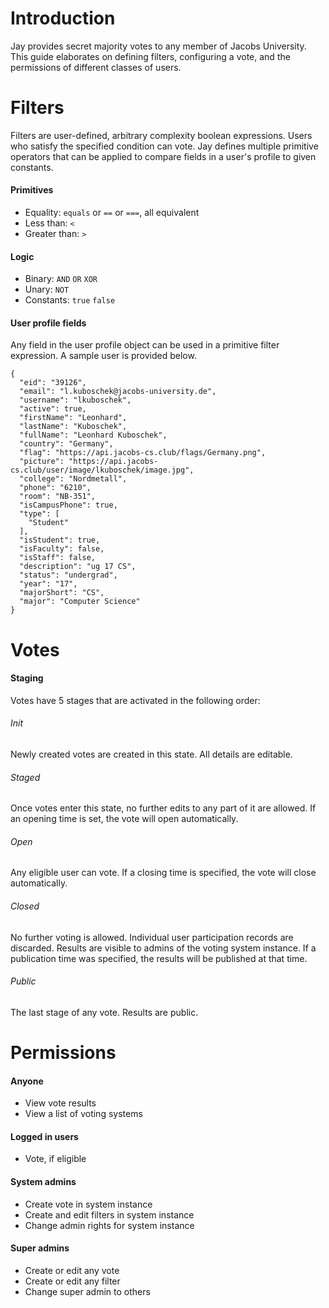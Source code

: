 # Introduction

Jay provides secret majority votes to any member of Jacobs University. This guide elaborates on defining filters, configuring a vote, and the permissions of different classes of users.

# Filters

Filters are user-defined, arbitrary complexity boolean expressions. Users who satisfy the specified condition can vote.  Jay defines multiple primitive operators that can be applied to compare fields in a user's profile to given constants.

#### Primitives
* Equality: `equals` or `==` or `===`, all equivalent
* Less than: `<`
* Greater than: `>`

#### Logic
* Binary: `AND` `OR` `XOR`
* Unary: `NOT`
* Constants: `true` `false`

#### User profile fields

Any field in the user profile object can be used in a primitive filter expression. A sample user is provided below.
```
{
  "eid": "39126",
  "email": "l.kuboschek@jacobs-university.de",
  "username": "lkuboschek",
  "active": true,
  "firstName": "Leonhard",
  "lastName": "Kuboschek",
  "fullName": "Leonhard Kuboschek",
  "country": "Germany",
  "flag": "https://api.jacobs-cs.club/flags/Germany.png",
  "picture": "https://api.jacobs-cs.club/user/image/lkuboschek/image.jpg",
  "college": "Nordmetall",
  "phone": "6210",
  "room": "NB-351",
  "isCampusPhone": true,
  "type": [
    "Student"
  ],
  "isStudent": true,
  "isFaculty": false,
  "isStaff": false,
  "description": "ug 17 CS",
  "status": "undergrad",
  "year": "17",
  "majorShort": "CS",
  "major": "Computer Science"
}
```

# Votes

#### Staging
Votes have 5 stages that are activated in the following order:

###### Init
Newly created votes are created in this state. All details are editable.

###### Staged
Once votes enter this state, no further edits to any part of it are allowed. If an opening time is set, the vote will open automatically.

###### Open
Any eligible user can vote. If a closing time is specified, the vote will close automatically.

###### Closed
No further voting is allowed. Individual user participation records are discarded. Results are visible to admins of the voting system instance. If a publication time was specified, the results will be published at that time.

###### Public
The last stage of any vote. Results are public.


# Permissions

#### Anyone
* View vote results
* View a list of voting systems

#### Logged in users
* Vote, if eligible

#### System admins
* Create vote in system instance
* Create and edit filters in system instance
* Change admin rights for system instance

#### Super admins
* Create or edit any vote
* Create or edit any filter
* Change super admin to others
